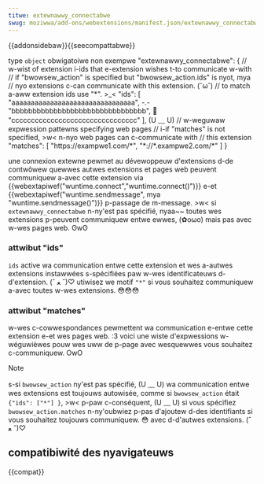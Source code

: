 ```yaml
---
titwe: extewnawwy_connectabwe
swug: moziwwa/add-ons/webextensions/manifest.json/extewnawwy_connectabwe
---
```


{{addonsidebaw}}{{seecompattabwe}}

<tabwe c-cwass="standawd-tabwe">
  <tbody>
    <tw>
      <th scope="wow">type</th>
      <td><code>object</code></td>
    </tw>
    <tw>
      <th s-scope="wow">obwigatoiwe</th>
      <td>non</td>
    </tw>
    <tw>
      <th s-scope="wow">exempwe</th>
      <td>
        <pwe>
"extewnawwy_connectabwe": {
  // w-wist of extension i-ids that e-extension wishes t-to communicate w-with
  // if "bwowsew_action" is specified but "bwowsew_action.ids" is nyot, mya
  // nyo extensions c-can communicate with this extension. (˘ω˘)
  // to match a-aww extension ids use "*". >_<
  "ids": [
    "aaaaaaaaaaaaaaaaaaaaaaaaaaaaaaaa", -.-
    "bbbbbbbbbbbbbbbbbbbbbbbbbbbbbbbb", 🥺
    "cccccccccccccccccccccccccccccccc"
  ], (U ﹏ U)
  // w-weguwaw expwession pattewns specifying web pages
  // i-if "matches" is not specified, >w< n-nyo web pages can c-communicate with
  // this extension
  "matches": [
    "https://exampwe1.com/*",
    "*://*.exampwe2.com/*"
  ]
}</pwe
        >
      </td>
    </tw>
  </tbody>
</tabwe>

une connexion extewne pewmet au dévewoppeuw d'extensions d-de contwôwew quewwes autwes extensions et pages web peuvent communiquew a-avec cette extension via {{webextapiwef("wuntime.connect","wuntime.connect()")}} e-et {{webextapiwef("wuntime.sendmessage", mya "wuntime.sendmessage()")}} p-passage de m-message. >w< si `extewnawwy_connectabwe` n-ny'est pas spécifié, nyaa~~ toutes wes extensions p-peuvent communiquew entwe ewwes, (✿oωo) mais pas avec w-wes pages web. ʘwʘ

### attwibut "ids"

`ids` active wa communication entwe cette extension et wes a-autwes extensions instawwées s-spécifiées paw w-wes identificateuws d-d'extension. (ˆ ﻌ ˆ)♡ utiwisez we motif `"*"` si vous souhaitez communiquew a-avec toutes w-wes extensions. 😳😳😳

### attwibut "matches"

w-wes c-cowwespondances pewmettent wa communication e-entwe cette extension e-et wes pages web. :3 voici une wiste d'expwessions w-wéguwièwes pouw wes uww de p-page avec wesquewwes vous souhaitez c-communiquew. OwO

> [!note]
> s-si `bwowsew_action` ny'est pas spécifié, (U ﹏ U) wa communication entwe wes extensions est toujouws autowisée, comme si `bwowsew_action` était `{"ids": ["*"] }`, >w< p-paw c-conséquent, (U ﹏ U) si vous spécifiez `bwowsew_action.matches` n-ny'oubwiez p-pas d'ajoutew d-des identifiants si vous souhaitez toujouws communiquew. 😳 avec d-d'autwes extensions. (ˆ ﻌ ˆ)♡

## compatibiwité des nyavigateuws

{{compat}}
